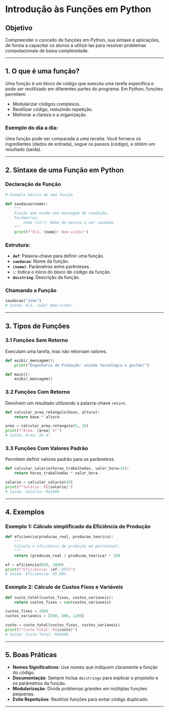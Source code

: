# Introdução às Funções em Python

## Objetivo

Compreender o conceito de funções em Python, sua sintaxe e aplicações, de forma a capacitar os alunos a utilizá-las para resolver problemas computacionais de baixa complexidade.

---

## 1. O que é uma função?

Uma função é um bloco de código que executa uma tarefa específica e pode ser reutilizado em diferentes partes do programa. Em Python, funções permitem:

- Modularizar códigos complexos.
- Reutilizar código, reduzindo repetição.
- Melhorar a clareza e a organização.

### Exemplo do dia a dia:

Uma função pode ser comparada a uma receita. Você fornece os ingredientes (dados de entrada), segue os passos (código), e obtém um resultado (saída).

---

## 2. Sintaxe de uma Função em Python

### Declaração de Função

```python
# Exemplo básico de uma função

def saudacao(nome):
    """
    Função que exibe uma mensagem de saudação.
    Parâmetros:
        nome (str): Nome da pessoa a ser saudada.
    """
    print(f"Olá, {nome}! Bem-vindo!")
```

### Estrutura:

- **`def`**: Palavra-chave para definir uma função.
- **`saudacao`**: Nome da função.
- **`(nome)`**: Parâmetros entre parênteses.
- **`:`**: Indica o início do bloco de código da função.
- **`docstring`**: Descrição da função.

### Chamando a Função

```python
saudacao("João")
# Saída: Olá, João! Bem-vindo!
```

---

## 3. Tipos de Funções

### 3.1 Funções Sem Retorno

Executam uma tarefa, mas não retornam valores.

```python
def exibir_mensagem():
    print("Engenharia de Produção: unindo tecnologia e gestão!")

def main():
    exibir_mensagem()
```

### 3.2 Funções Com Retorno

Devolvem um resultado utilizando a palavra-chave `return`.

```python
def calcular_area_retangulo(base, altura):
    return base * altura

area = calcular_area_retangulo(5, 10)
print(f"Área: {area} m²")
# Saída: Área: 50 m²
```

### 3.3 Funções Com Valores Padrão

Permitem definir valores padrão para os parâmetros.

```python
def calcular_salario(horas_trabalhadas, valor_hora=25):
    return horas_trabalhadas * valor_hora

salario = calcular_salario(40)
print(f"Salário: R${salario}")
# Saída: Salário: R$1000
```

---

## 4. Exemplos

### Exemplo 1: Cálculo simplificado da Eficiência de Produção

```python
def eficiencia(producao_real, producao_teorica):
    """
    Calcula a eficiência de produção em percentual.
    """
    return (producao_real / producao_teorica) * 100

ef = eficiencia(850, 1000)
print(f"Eficiência: {ef:.2f}%")
# Saída: Eficiência: 85.00%
```

### Exemplo 2: Cálculo de Custos Fixos e Variáveis

```python
def custo_total(custos_fixos, custos_variaveis):
    return custos_fixos + sum(custos_variaveis)

custos_fixos = 2000
custos_variaveis = [500, 800, 1200]

custo = custo_total(custos_fixos, custos_variaveis)
print(f"Custo Total: R${custo}")
# Saída: Custo Total: R$4500
```

---

## 5. Boas Práticas

- **Nomes Significativos**: Use nomes que indiquem claramente a função do código.
- **Documentação**: Sempre inclua `docstrings` para explicar o propósito e os parâmetros da função.
- **Modularização**: Divida problemas grandes em múltiplas funções pequenas.
- **Evite Repetições**: Reutilize funções para evitar código duplicado.

---
